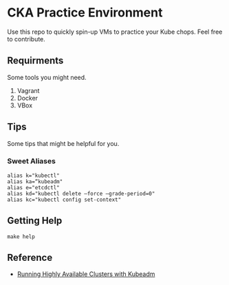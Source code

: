 # CKA Practice Environment

Use this repo to quickly spin-up VMs to practice your Kube chops. Feel free to contribute.

## Requirments

Some tools you might need.

1. Vagrant
2. Docker
3. VBox

## Tips

Some tips that might be helpful for you.

### Sweet Aliases

```
alias k="kubectl"
alias ka=“kubeadm"
alias e="etcdctl"
alias kd="kubectl delete —force —grade-period=0"
alias kc="kubectl config set-context"
```

## Getting Help

```
make help
```

## Reference

* [Running Highly Available Clusters with Kubeadm](https://www.weave.works/blog/running-highly-available-clusters-with-kubeadm)
